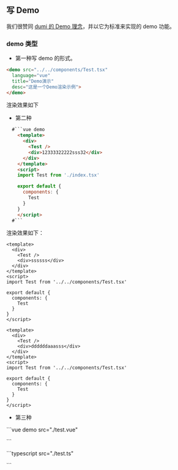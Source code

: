 ## 写 Demo

我们很赞同 [dumi 的 Demo 理念](https://d.umijs.org/zh-CN/guide/demo-principle)，并以它为标准来实现的 demo 功能。

### demo 类型

- 第一种写 demo 的形式。

```md
<demo src="../../components/Test.tsx"
  language="vue"
  title="Demo演示"
  desc="这是一个Demo渲染示例">
</demo>
```

渲染效果如下
<demo src="../../components/Test.tsx"
  language="vue"
  title="Demo演示"
  desc="这是一个Demo渲染示例">
</demo>

- 第二种

```md
  #```vue demo
    <template>
      <div>
        <Test />
        <div>12333322222sss32</div>
      </div>
    </template>
    <script>
    import Test from './index.tsx'

    export default {
      components: {
        Test
      }
    }
    </script>  
  #```
```
渲染效果如下：

```vue demo
<template>
  <div>
    <Test />
    <div>ssssss</div>
  </div>
</template>
<script>
import Test from '../../components/Test.tsx'

export default {
  components: {
    Test
  }
}
</script>  
```

```vue demo
<template>
  <div>
    <Test />
    <div>ddddddaaasss</div>
  </div>
</template>
<script>
import Test from '../../components/Test.tsx'

export default {
  components: {
    Test
  }
}
</script>  
```

- 第三种

\`\`\`vue demo src="./test.vue"

\`\`\`

\`\`\`typescript src="./test.ts"

\`\`\`